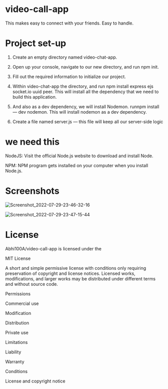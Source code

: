 # video-call-app 

This makes easy to connect with your friends. Easy to handle.

# Project set-up 

1) Create an empty directory named video-chat-app.

2) Open up your console, navigate to our new directory, and run npm init.

3) Fill out the required information to initialize our project.

4) Within video-chat-app the directory, and run npm install express ejs socket.io uuid peer. This will install all the dependency that we need to build this application.

5) And also as a dev dependency, we will install Nodemon. runnpm install — dev nodemon. This will install nodemon as a dev dependency.

6) Create a file named server.js — this file will keep all our server-side logic 

# we need this 

NodeJS: Visit the official Node.js website to download and install Node.

NPM: NPM program gets installed on your computer when you install Node.js. 

# Screenshots 

![Screenshot_2022-07-29-23-46-32-16](https://user-images.githubusercontent.com/92304590/181820353-c08bc9af-40a4-4138-ba27-007c0b914b22.png) 


![Screenshot_2022-07-29-23-47-15-44](https://user-images.githubusercontent.com/92304590/181820559-15b17d32-53eb-4443-be01-45df81d10a46.png)

# License 

Abhi100A/video-call-app is licensed under the

MIT License

A short and simple permissive license with conditions only requiring preservation of copyright and license notices. Licensed works, modifications, and larger works may be distributed under different terms and without source code.

Permissions

 Commercial use

 Modification

 Distribution

 Private use

Limitations

 Liability

 Warranty

Conditions

 License and copyright notice 

